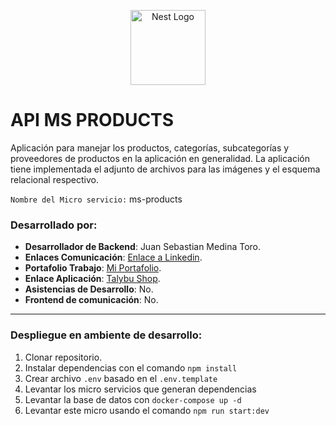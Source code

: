 <p align="center">
  <a href="http://nestjs.com/" target="blank"><img src="https://nestjs.com/img/logo-small.svg" width="120" alt="Nest Logo" /></a>
</p>


# API MS PRODUCTS #
Aplicación para manejar los productos, categorías, subcategorías y proveedores de productos en la aplicación en generalidad.
La aplicación tiene implementada el adjunto de archivos para las imágenes y el esquema relacional respectivo.

``Nombre del Micro servicio:`` ms-products

### Desarrollado por: ###
* **Desarrollador de Backend**: Juan Sebastian Medina Toro.
* **Enlaces Comunicación**: [Enlace a Linkedin](https://www.linkedin.com/in/juan-sebastian-medina-toro-887491249/).
* **Portafolio Trabajo**: [Mi Portafolio](https://github.com/SebasMedina95).
* **Enlace Aplicación**: [Talybu Shop](https://github.com/SebasMedina95/AppTalybuShop.git).
* **Asistencias de Desarrollo**: No.
* **Frontend de comunicación**: No.

--------------------------------------------------------------------------------------------
### Despliegue en ambiente de desarrollo:

1. Clonar repositorio.
2. Instalar dependencias con el comando ``npm install``
3. Crear archivo ``.env`` basado en el ``.env.template``
4. Levantar los micro servicios que generan dependencias
5. Levantar la base de datos con ``docker-compose up -d``
6. Levantar este micro usando el comando ``npm run start:dev``